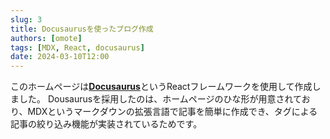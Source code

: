 ```yaml
---
slug: 3
title: Docusaurusを使ったブログ作成
authors: [omote]
tags: [MDX, React, docusaurus]
date: 2024-03-10T12:00
---
```


このホームページは[**Docusaurus**](https://docusaurus.io/)というReactフレームワークを使用して作成しました。
Dousaurusを採用したのは、ホームページのひな形が用意されており、MDXというマークダウンの拡張言語で記事を簡単に作成でき、タグによる記事の絞り込み機能が実装されているためです。
